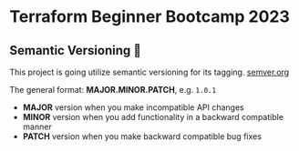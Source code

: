 # Terraform Beginner Bootcamp 2023

## Semantic Versioning :mage:

This project is going utilize semantic versioning for its tagging.
[semver.org](https://semver.org/)

The general format:
**MAJOR.MINOR.PATCH**, e.g. `1.0.1`

-  **MAJOR** version when you make incompatible API changes
-  **MINOR** version when you add functionality in a backward compatible manner
-  **PATCH** version when you make backward compatible bug fixes